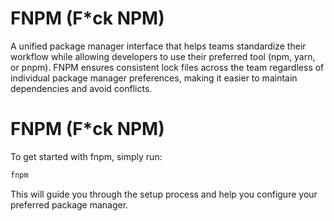 # FNPM (F*ck NPM)

A unified package manager interface that helps teams standardize their workflow while allowing developers to use their preferred tool (npm, yarn, or pnpm). FNPM ensures consistent lock files across the team regardless of individual package manager preferences, making it easier to maintain dependencies and avoid conflicts.

# FNPM (F*ck NPM)

To get started with fnpm, simply run:

```bash
fnpm
```

This will guide you through the setup process and help you configure your preferred package manager.
